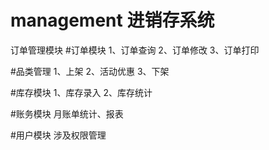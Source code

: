 # management 进销存系统
订单管理模块
#订单模块
1、订单查询
2、订单修改
3、订单打印

#品类管理
1、上架
2、活动优惠
3、下架

#库存模块
1、库存录入
2、库存统计

#账务模块
月账单统计、报表

#用户模块
涉及权限管理
